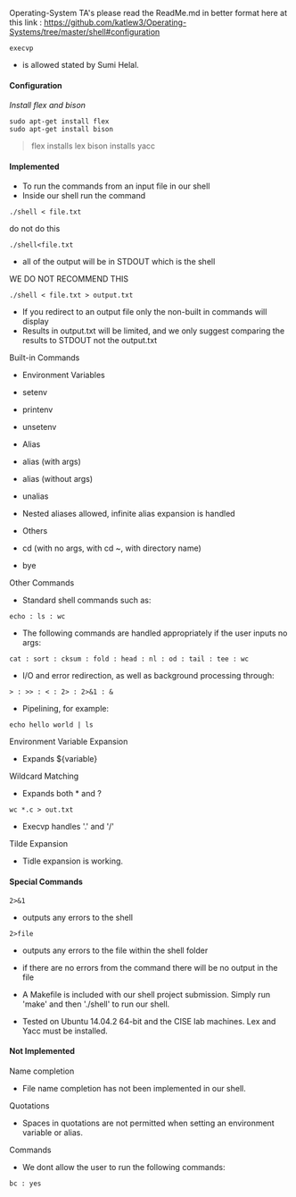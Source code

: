 Operating-System TA's please read the ReadMe.md in better format here at this link :
https://github.com/katlew3/Operating-Systems/tree/master/shell#configuration

```
execvp
```
- is allowed stated by Sumi Helal.

#### Configuration
_Install flex and bison_
```
sudo apt-get install flex
sudo apt-get install bison
```
> flex installs lex
> bison installs yacc

#### Implemented

* To run the commands from an input file in our shell
* Inside our shell run the command
```
./shell < file.txt
```

do not do this
```
./shell<file.txt
```
* all of the output will be in STDOUT which is the shell

WE DO NOT RECOMMEND THIS

```
./shell < file.txt > output.txt
```
* If you redirect to an output file only the non-built in commands will display
* Results in output.txt will be limited, and we only suggest comparing the results to STDOUT not the output.txt


Built-in Commands

* Environment Variables
 * setenv
 * printenv
 * unsetenv

* Alias
 * alias (with args)
 * alias (without args)
 * unalias
 * Nested aliases allowed, infinite alias expansion is handled

* Others
 * cd (with no args, with cd ~, with directory name)
 * bye


Other Commands
* Standard shell commands such as:
```
echo : ls : wc
```
 * The following commands are handled appropriately if the user inputs no args:
```
cat : sort : cksum : fold : head : nl : od : tail : tee : wc
```
* I/O and error redirection, as well as background processing through:
```
> : >> : < : 2> : 2>&1 : &
```
* Pipelining, for example:
```
echo hello world | ls
```
Environment Variable Expansion
* Expands ${variable}

Wildcard Matching
* Expands both * and ?
```
wc *.c > out.txt
```
* Execvp handles '.' and '/'

Tilde Expansion
* Tidle expansion is working.


#### Special Commands
```
2>&1
```
* outputs any errors to the shell

```
2>file
```
* outputs any errors to the file within the shell folder
 * if there are no errors from the command there will be no output in the file


* A Makefile is included with our shell project submission. Simply run 'make' and then './shell' to run our shell.

* Tested on Ubuntu 14.04.2 64-bit and the CISE lab machines. Lex and Yacc must be installed.


#### Not Implemented
Name completion
* File name completion has not been implemented in our shell.

Quotations
* Spaces in quotations are not permitted when setting an environment variable or alias.

Commands
* We dont allow the user to run the following commands:
```
bc : yes
```


